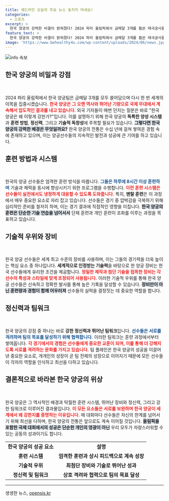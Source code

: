 ```yaml
---
title: 헤드라인 오늘의 주요 뉴스 놓치지 마세요!
categories:
  - 스포츠
excerpt: >
  한국 양궁의 강력한 비결이 밝혀졌다! 2024 파리 올림픽에서 금메달 3개를 휩쓴 태극궁사들이 외국 기자들로부터 끊임없는 찬사를 받으며, 이들의 강력한 경쟁력을 분석하는 기사가 눈길을 끌고 있다.
feature_text: >
  한국 양궁의 강력한 비결이 밝혀졌다! 2024 파리 올림픽에서 금메달 3개를 휩쓴 태극궁사들이 외국 기자들로부터 끊임없는 찬사를 받으며, 이들의 강력한 경쟁력을 분석하는 기사가 눈길을 끌고 있다.
image: 'https://www.behealthy4u.com/wp-content/uploads/2024/06/news.jpg'
---
```


<p><img src="https://www.behealthy4u.com/wp-content/uploads/2024/06/news.jpg" alt="info 속보" /></p>

<h2 data-ke-size="size26">한국 양궁의 비밀과 강점</h2>

<p data-ke-size="size16">&nbsp;</p>

<p data-ke-size="size16">2024 파리 올림픽에서 한국 양궁팀은 금메달 3개를 모두 쓸어담으며 다시 한 번 세계의 이목을 집중시켰습니다. <b><span style="color: #ee2323;">한국 양궁은 그 오랜 역사와 뛰어난 기량으로 국제 무대에서 계속해서 압도적인 결과를 내고 있습니다.</span></b> 외국 기자들이 매번 던지는 질문은 바로 "한국 양궁은 왜 이렇게 강한가?"입니다. 이를 설명하기 위해 한국 양궁의 <b>독특한 양성 시스템</b>과 <b>훈련 방법</b>, <b>정신력</b>, 그리고 <b>기술적 독창성</b>에 주목할 필요가 있습니다. <b><span style="background-color: #21538527;">그렇다면 한국 양궁의 강력한 배경은 무엇일까요?</span></b> 한국 양궁의 전통은 수십 년에 걸쳐 쌓여온 경험 속에 존재하고 있으며, 이는 양궁선수들의 지속적인 발전과 성공에 큰 기여를 하고 있습니다.</p>

<h2 data-ke-size="size26">훈련 방법과 시스템</h2>

<p data-ke-size="size16">&nbsp;</p>

<p data-ke-size="size16">한국의 양궁 선수들은 엄격한 훈련 방식을 따릅니다. <b><span style="color: #1a5490;">그들은 하루에 8시간 이상 훈련하며</span></b> 기술과 체력을 동시에 향상시키기 위한 프로그램을 수행합니다. <b><span style="color: #ee2323;">이런 훈련 시스템은 선수들이 실전에서도 냉정하게 대응할 수 있도록 도와줍니다.</span></b> 특히, <b>멘탈 훈련</b>은 이 과정에서 매우 중요한 요소로 자리 잡고 있습니다. 선수들은 경기 중 압박감을 극복하기 위해 심리적인 준비를 철저히 하며, 이는 경기 결과에 직접적인 영향을 미칩니다. <b><span style="background-color: #21538527;">한국 양궁의 훈련은 단순한 기술 연습을 넘어서서</span></b> 단체 훈련과 개인 훈련이 조화를 이루는 과정을 목표하고 있습니다.</p>

<h2 data-ke-size="size26">기술적 우위와 장비</h2>

<p data-ke-size="size16">&nbsp;</p>

<p data-ke-size="size16">한국 양궁 선수들은 세계 최고 수준의 장비를 사용하며, 이는 그들의 경기력을 더욱 높이는 핵심 요소 중 하나입니다. <b>세계적으로 인정받는 기술력</b>을 바탕으로 한 양궁 장비는 한국 선수들에게 유리한 조건을 제공합니다. <b><span style="color: #ee2323;">정밀한 제작과 첨단 기술을 접목한 장비는 각 선수의 특성과 스타일에 맞게 조정되어 사용됩니다.</span></b> 이러한 기술적 우위를 통해 한국 양궁 선수들은 신속하고 정확한 발사를 통해 높은 기록을 달성할 수 있습니다. <b><span style="background-color: #21538527;">장비만이 아닌 훈련량과 경험이 함께 어우러져</span></b> 선수들의 실력을 결정짓는 데 중요한 역할을 합니다.</p>

<h2 data-ke-size="size26">정신력과 팀워크</h2>

<p data-ke-size="size16">&nbsp;</p>

<p data-ke-size="size16">한국 양궁의 강점 중 하나는 바로 <b>강한 정신력과 뛰어난 팀워크</b>입니다. <b><span style="color: #1a5490;">선수들은 서로를 격려하며 팀의 목표를 달성하기 위해 협력합니다.</span></b> 이러한 팀워크는 훈련 과정에서부터 쌓여옵니다. <b><span style="color: #ee2323;">각 경기에서의 경험은 선수들에게 중요한 교훈이 되며, 이를 통해 더 강해지도록 서로를 격려하는 문화를 가지고 있습니다.</span></b> 팀 플레인은 한국 양궁의 성공을 이끌어낸 중요한 요소로, 개개인의 성장이 곧 팀 전체의 성장으로 이어지기 때문에 모든 선수들이 각자의 역할을 인식하고 최선을 다하고 있습니다.</p>

<h2 data-ke-size="size26">결론적으로 바라본 한국 양궁의 위상</h2>

<p data-ke-size="size16">&nbsp;</p>

<p data-ke-size="size16">한국 양궁은 그 역사적인 배경과 탁월한 훈련 시스템, 뛰어난 장비와 정신력, 그리고 강한 팀워크로 이루어진 결과물입니다. <b><span style="color: #ee2323;">이 모든 요소들은 서로를 보완하며 한국 양궁이 세계에서 왜 강한지를 증명하는 이유입니다.</span></b> 매 대회마다 선수들은 자신의 한계를 넘어서기 위해 최선을 다하며, 한국 양궁의 전통은 앞으로도 계속 이어질 것입니다. <b><span style="background-color: #21538527;">올림픽을 포함한 국제 대회에서의 성공은 단순한 개인의 영광이 아닌</span></b> 우리 모두가 자랑스러워할 수 있는 공동의 성과이기도 합니다.</p> 

<table style="width: 100%; border-collapse: collapse;">
  <tr>
    <td style="text-align: center; height: 17px;"><b>한국 양궁의 성공 요소</b></td>
    <td style="text-align: center; height: 17px;"><b>설명</b></td>
  </tr>
  <tr>
    <td style="text-align: center;"><b>훈련 시스템</b></td>
    <td style="text-align: center;"><b>엄격한 훈련과 상시 피드백으로 계속 성장</b></td>
  </tr>
  <tr>
    <td style="text-align: center;"><b>기술적 우위</b></td>
    <td style="text-align: center;"><b>최첨단 장비와 기술로 뛰어난 성과</b></td>
  </tr>
  <tr>
    <td style="text-align: center;"><b>정신력 및 팀워크</b></td>
    <td style="text-align: center;"><b>상호 격려와 협력으로 팀의 목표 달성</b></td>
  </tr>
</table>

<hr>
생생한 뉴스, <a href="https://opensis.kr" rel="dofollow">opensis.kr</a>


